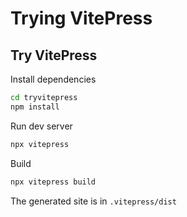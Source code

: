 # Trying VitePress

## Try VitePress

Install dependencies

```sh
cd tryvitepress
npm install
```

Run dev server

```sh
npx vitepress
```

Build

```sh
npx vitepress build
```

The generated site is in `.vitepress/dist`
